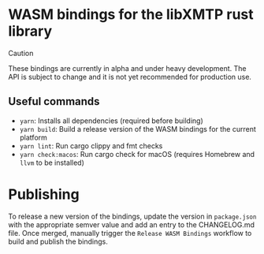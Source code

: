 # WASM bindings for the libXMTP rust library

> [!CAUTION]
> These bindings are currently in alpha and under heavy development. The API is subject to change and it is not yet recommended for production use.

## Useful commands

- `yarn`: Installs all dependencies (required before building)
- `yarn build`: Build a release version of the WASM bindings for the current platform
- `yarn lint`: Run cargo clippy and fmt checks
- `yarn check:macos`: Run cargo check for macOS (requires Homebrew and `llvm` to be installed)

# Publishing

To release a new version of the bindings, update the version in `package.json` with the appropriate semver value and add an entry to the CHANGELOG.md file. Once merged, manually trigger the `Release WASM Bindings` workflow to build and publish the bindings.
